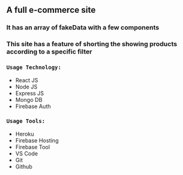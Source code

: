 

## A full e-commerce site


### It has an array of fakeData with a few components


### This site has a feature of shorting the showing products according to a specific filter



### `Usage Technology:`

- React JS
- Node JS
- Express JS
- Mongo DB
- Firebase Auth


### `Usage Tools:`

- Heroku
- Firebase Hosting
- Firebase Tool
- VS Code
- Git
- Github

